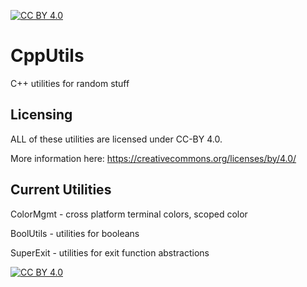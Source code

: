 [![CC BY 4.0][cc-by-shield]][cc-by]

# CppUtils
C++ utilities for random stuff

## Licensing

ALL of these utilities are licensed under CC-BY 4.0.

More information here: https://creativecommons.org/licenses/by/4.0/

## Current Utilities

ColorMgmt - cross platform terminal colors, scoped color

BoolUtils - utilities for booleans

SuperExit - utilities for exit function abstractions

[![CC BY 4.0][cc-by-image]][cc-by]

[cc-by]: http://creativecommons.org/licenses/by/4.0/
[cc-by-image]: https://i.creativecommons.org/l/by/4.0/88x31.png
[cc-by-shield]: https://img.shields.io/badge/License-CC%20BY%204.0-lightgrey.svg
